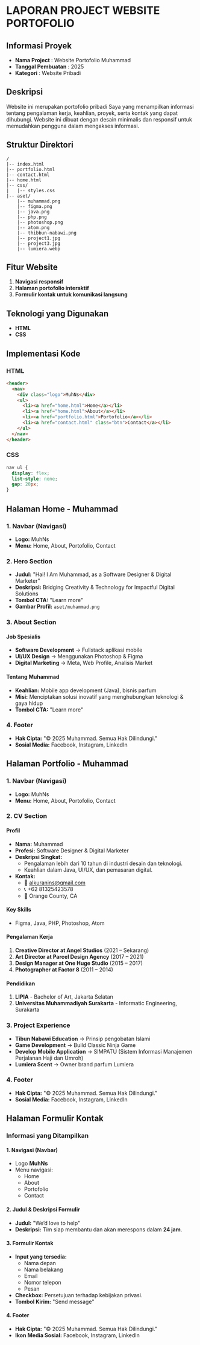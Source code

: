 # LAPORAN PROJECT WEBSITE PORTOFOLIO

## Informasi Proyek

- **Nama Project** : Website Portofolio Muhammad
- **Tanggal Pembuatan** : 2025
- **Kategori** : Website Pribadi

## Deskripsi

Website ini merupakan portofolio pribadi Saya yang menampilkan informasi tentang pengalaman kerja, keahlian, proyek, serta kontak yang dapat dihubungi. Website ini dibuat dengan desain minimalis dan responsif untuk memudahkan pengguna dalam mengakses informasi.

## Struktur Direktori

```
/
|-- index.html
|-- portfolio.html
|-- contact.html
|-- home.html
|-- css/
|   |-- styles.css
|-- aset/
    |-- muhammad.png
    |-- figma.png
    |-- java.png
    |-- php.png
    |-- photoshop.png
    |-- atom.png
    |-- thibbun-nabawi.png
    |-- project1.jpg
    |-- project3.jpg
    |-- lumiera.webp
```

## Fitur Website

1. **Navigasi responsif**
2. **Halaman portofolio interaktif**
3. **Formulir kontak untuk komunikasi langsung**

## Teknologi yang Digunakan

- **HTML**
- **CSS**

## Implementasi Kode

### HTML

```html
<header>
  <nav>
    <div class="logo">MuhNs</div>
    <ul>
      <li><a href="home.html">Home</a></li>
      <li><a href="home.html">About</a></li>
      <li><a href="portfolio.html">Portofolio</a></li>
      <li><a href="contact.html" class="btn">Contact</a></li>
    </ul>
  </nav>
</header>
```

### CSS

```css
nav ul {
  display: flex;
  list-style: none;
  gap: 20px;
}
```

## Halaman Home - Muhammad

### 1. Navbar (Navigasi)

- **Logo:** MuhNs
- **Menu:** Home, About, Portofolio, Contact

### 2. Hero Section

- **Judul:** "Hai! I Am Muhammad, as a Software Designer & Digital Marketer"
- **Deskripsi:** Bridging Creativity & Technology for Impactful Digital Solutions
- **Tombol CTA:** "Learn more"
- **Gambar Profil:** `aset/muhammad.png`

### 3. About Section

#### Job Spesialis

- **Software Development** → Fullstack aplikasi mobile
- **UI/UX Design** → Menggunakan Photoshop & Figma
- **Digital Marketing** → Meta, Web Profile, Analisis Market

#### Tentang Muhammad

- **Keahlian:** Mobile app development (Java), bisnis parfum
- **Misi:** Menciptakan solusi inovatif yang menghubungkan teknologi & gaya hidup
- **Tombol CTA:** "Learn more"

### 4. Footer

- **Hak Cipta:** "© 2025 Muhammad. Semua Hak Dilindungi."
- **Sosial Media:** Facebook, Instagram, LinkedIn

## Halaman Portfolio - Muhammad

### 1. Navbar (Navigasi)

- **Logo:** MuhNs
- **Menu:** Home, About, Portofolio, Contact

### 2. CV Section

#### Profil

- **Nama:** Muhammad
- **Profesi:** Software Designer & Digital Marketer
- **Deskripsi Singkat:**
  - Pengalaman lebih dari 10 tahun di industri desain dan teknologi.
  - Keahlian dalam Java, UI/UX, dan pemasaran digital.
- **Kontak:**
  - 📧 alkuranins@gmail.com
  - 📞 +62 81325423578
  - 📍 Orange County, CA

#### Key Skills

- Figma, Java, PHP, Photoshop, Atom

#### Pengalaman Kerja

1. **Creative Director at Angel Studios** (2021 – Sekarang)
2. **Art Director at Parcel Design Agency** (2017 – 2021)
3. **Design Manager at One Huge Studio** (2015 – 2017)
4. **Photographer at Factor 8** (2011 – 2014)

#### Pendidikan

1. **LIPIA** - Bachelor of Art, Jakarta Selatan
2. **Universitas Muhammadiyah Surakarta** - Informatic Engineering, Surakarta

### 3. Project Experience

- **Tibun Nabawi Education** → Prinsip pengobatan Islami
- **Game Development** → Build Classic Ninja Game
- **Develop Mobile Application** → SIMPATU (Sistem Informasi Manajemen Perjalanan Haji dan Umroh)
- **Lumiera Scent** → Owner brand parfum Lumiera

### 4. Footer

- **Hak Cipta:** "© 2025 Muhammad. Semua Hak Dilindungi."
- **Sosial Media:** Facebook, Instagram, LinkedIn

## Halaman Formulir Kontak

### Informasi yang Ditampilkan

#### 1. Navigasi (Navbar)

- Logo **MuhNs**
- Menu navigasi:
  - Home
  - About
  - Portofolio
  - Contact

#### 2. Judul & Deskripsi Formulir

- **Judul:** "We’d love to help"
- **Deskripsi:** Tim siap membantu dan akan merespons dalam **24 jam**.

#### 3. Formulir Kontak

- **Input yang tersedia:**
  - Nama depan
  - Nama belakang
  - Email
  - Nomor telepon
  - Pesan
- **Checkbox:** Persetujuan terhadap kebijakan privasi.
- **Tombol Kirim:** "Send message"

#### 4. Footer

- **Hak Cipta:** "© 2025 Muhammad. Semua Hak Dilindungi."
- **Ikon Media Sosial:** Facebook, Instagram, LinkedIn

